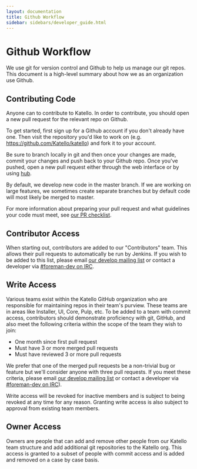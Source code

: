 ```yaml
---
layout: documentation
title: Github Workflow
sidebar: sidebars/developer_guide.html
---
```


# Github Workflow

We use git for version control and Github to help us manage our git repos. This document is a high-level summary about how we as an organization use Github.

## Contributing Code

Anyone can to contribute to Katello. In order to contribute, you should open a new pull request for the relevant repo on Github.

To get started, first sign up for a Github account if you don't already have one. Then visit the repository you'd like to work on (e.g. https://github.com/Katello/katello) and fork it to your account.

Be sure to branch locally in git and then once your changes are made, commit your changes and push back to your Github repo. Once you've pushed, open a new pull request either through the web interface or by using [hub](https://github.com/github/hub).

By default, we develop new code in the master branch. If we are working on large features, we sometimes create separate branches but by default code will most likely be merged to master.

For more information about preparing your pull request and what guidelines your code must meet, see [our PR checklist](/developers/pull_request_checklist.html).

## Contributor Access

When starting out, contributors are added to our "Contributors" team. This allows their pull requests to automatically be run by Jenkins. If you wish to be added to this list, please email [our develop mailing list](https://groups.google.com/forum/#!forum/foreman-dev) or contact a developer via [#foreman-dev on IRC](http://theforeman.org/support.html#IRC).

## Write Access

Various teams exist within the Katello GitHub organization who are responsible for maintaining repos in their team's purview. These teams are in areas like Installer, UI, Core, Pulp, etc.  To be added to a team with commit access, contributors should demonstrate proficiency with git, GitHub, and also meet the following criteria within the scope of the team they wish to join:

* One month since first pull request
* Must have 3 or more merged pull requests
* Must have reviewed 3 or more pull requests

We prefer that one of the merged pull requests be a non-trivial bug or feature but we'll consider anyone with three pull requests. If you meet these criteria, please email [our develop mailing list](https://groups.google.com/forum/#!forum/foreman-dev) or contact a developer via [#foreman-dev on IRC](http://theforeman.org/support.html#IRC)).

Write access will be revoked for inactive members and is subject to being revoked at any time for any reason. Granting write access is also subject to approval from existing team members.

## Owner Access

Owners are people that can add and remove other people from our Katello team structure and add additional git repositories to the Katello org. This access is granted to a subset of people with commit access and is added and removed on a case by case basis.
